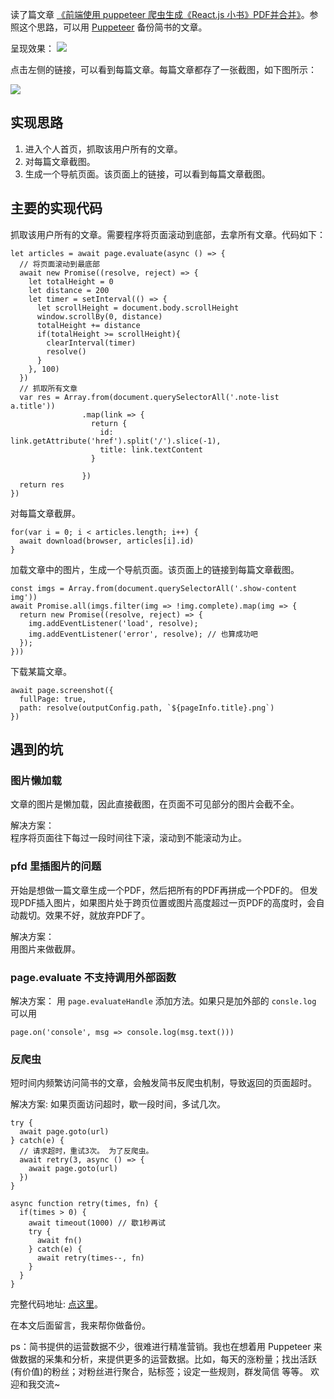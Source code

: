 读了篇文章 [《前端使用 puppeteer 爬虫生成《React.js 小书》PDF并合并》](https://segmentfault.com/a/1190000016198363)。参照这个思路，可以用 [Puppeteer](https://github.com/GoogleChrome/puppeteer) 备份简书的文章。

呈现效果：
![](https://upload-images.jianshu.io/upload_images/16777-2ee6881fb1af39bf.jpeg?imageMogr2/auto-orient/strip%7CimageView2/2/w/1240)

点击左侧的链接，可以看到每篇文章。每篇文章都存了一张截图，如下图所示：

![](https://upload-images.jianshu.io/upload_images/16777-bdf79436d5e5caa9.png?imageMogr2/auto-orient/strip%7CimageView2/2/w/1240)


## 实现思路
1. 进入个人首页，抓取该用户所有的文章。
2. 对每篇文章截图。
3. 生成一个导航页面。该页面上的链接，可以看到每篇文章截图。

## 主要的实现代码
抓取该用户所有的文章。需要程序将页面滚动到底部，去拿所有文章。代码如下：
```
let articles = await page.evaluate(async () => {
  // 将页面滚动到最底部
  await new Promise((resolve, reject) => {
    let totalHeight = 0
    let distance = 200
    let timer = setInterval(() => {
      let scrollHeight = document.body.scrollHeight
      window.scrollBy(0, distance)
      totalHeight += distance
      if(totalHeight >= scrollHeight){
        clearInterval(timer)
        resolve()
      }
    }, 100)
  })
  // 抓取所有文章
  var res = Array.from(document.querySelectorAll('.note-list a.title'))
                .map(link => {
                  return {
                    id: link.getAttribute('href').split('/').slice(-1),
                    title: link.textContent
                  }
                  
                })
  return res
})
```

对每篇文章截屏。
```
for(var i = 0; i < articles.length; i++) {
  await download(browser, articles[i].id)
}
```

加载文章中的图片，生成一个导航页面。该页面上的链接到每篇文章截图。
```
const imgs = Array.from(document.querySelectorAll('.show-content img'))
await Promise.all(imgs.filter(img => !img.complete).map(img => {
  return new Promise((resolve, reject) => {
    img.addEventListener('load', resolve);
    img.addEventListener('error', resolve); // 也算成功吧
  });
}))
```

下载某篇文章。
```
await page.screenshot({
  fullPage: true,
  path: resolve(outputConfig.path, `${pageInfo.title}.png`)
})
```

## 遇到的坑
### 图片懒加载
文章的图片是懒加载，因此直接截图，在页面不可见部分的图片会截不全。

解决方案：  
程序将页面往下每过一段时间往下滚，滚动到不能滚动为止。

### pfd 里插图片的问题
开始是想做一篇文章生成一个PDF，然后把所有的PDF再拼成一个PDF的。 但发现PDF插入图片，如果图片处于跨页位置或图片高度超过一页PDF的高度时，会自动裁切。效果不好，就放弃PDF了。

解决方案：  
用图片来做截屏。

### page.evaluate 不支持调用外部函数
解决方案：
用 `page.evaluateHandle` 添加方法。如果只是加外部的 `consle.log` 可以用  
```
page.on('console', msg => console.log(msg.text()))
```

### 反爬虫
短时间内频繁访问简书的文章，会触发简书反爬虫机制，导致返回的页面超时。

解决方案:
如果页面访问超时，歇一段时间，多试几次。

```
try {
  await page.goto(url)
} catch(e) {
  // 请求超时，重试3次。 为了反爬虫。
  await retry(3, async () => {
    await page.goto(url)
  })
}

async function retry(times, fn) {
  if(times > 0) {
    await timeout(1000) // 歇1秒再试
    try {
      await fn()
    } catch(e) {
      await retry(times--, fn)
    }
  }
}
```

完整代码地址: [点这里](https://github.com/iamjoel/jianshu-tools/blob/master/artcile-backup/index.js)。

在本文后面留言，我来帮你做备份。

ps：简书提供的运营数据不少，很难进行精准营销。我也在想着用 Puppeteer 来做数据的采集和分析，来提供更多的运营数据。比如，每天的涨粉量；找出活跃(有价值)的粉丝；对粉丝进行聚合，贴标签；设定一些规则，群发简信 等等。 欢迎和我交流~
